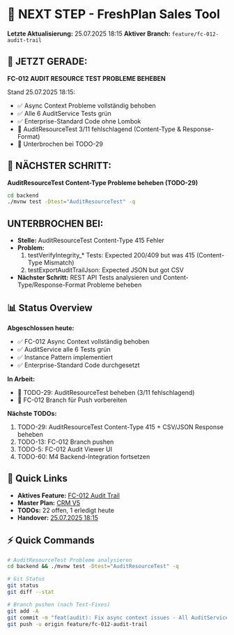 # 🎯 NEXT STEP - FreshPlan Sales Tool

**Letzte Aktualisierung:** 25.07.2025 18:15
**Aktiver Branch:** `feature/fc-012-audit-trail`

## 🎯 JETZT GERADE:

**FC-012 AUDIT RESOURCE TEST PROBLEME BEHEBEN**

Stand 25.07.2025 18:15:
- ✅ Async Context Probleme vollständig behoben
- ✅ Alle 6 AuditService Tests grün
- ✅ Enterprise-Standard Code ohne Lombok
- 🔄 AuditResourceTest 3/11 fehlschlagend (Content-Type & Response-Format)
- 🚨 Unterbrochen bei TODO-29

## 🚀 NÄCHSTER SCHRITT:

**AuditResourceTest Content-Type Probleme beheben (TODO-29)**
```bash
cd backend
./mvnw test -Dtest="AuditResourceTest" -q
```

## UNTERBROCHEN BEI:
- **Stelle:** AuditResourceTest Content-Type 415 Fehler
- **Problem:** 
  1. testVerifyIntegrity_* Tests: Expected 200/409 but was 415 (Content-Type Mismatch)
  2. testExportAuditTrailJson: Expected JSON but got CSV
- **Nächster Schritt:** REST API Tests analysieren und Content-Type/Response-Format Probleme beheben

## 📊 Status Overview

**Abgeschlossen heute:**
- ✅ FC-012 Async Context vollständig behoben
- ✅ AuditService alle 6 Tests grün
- ✅ Instance<HttpServerRequest> Pattern implementiert
- ✅ Enterprise-Standard Code durchgesetzt

**In Arbeit:**
- 🔄 TODO-29: AuditResourceTest beheben (3/11 fehlschlagend)
- 🔄 FC-012 Branch für Push vorbereiten

**Nächste TODOs:**
1. TODO-29: AuditResourceTest Content-Type 415 + CSV/JSON Response beheben
2. TODO-13: FC-012 Branch pushen
3. TODO-5: FC-012 Audit Viewer UI
4. TODO-60: M4 Backend-Integration fortsetzen

## 🔗 Quick Links

- **Aktives Feature:** [FC-012 Audit Trail](/docs/features/2025-07-24_TECH_CONCEPT_FC-012-audit-trail-system.md)
- **Master Plan:** [CRM V5](/docs/CRM_COMPLETE_MASTER_PLAN_V5.md)
- **TODOs:** 22 offen, 1 erledigt heute
- **Handover:** [25.07.2025 18:15](/docs/claude-work/daily-work/2025-07-25/2025-07-25_HANDOVER_18-15.md)

## ⚡ Quick Commands

```bash
# AuditResourceTest Probleme analysieren
cd backend && ./mvnw test -Dtest="AuditResourceTest" -q

# Git Status
git status
git diff --stat

# Branch pushen (nach Test-Fixes)
git add -A
git commit -m "feat(audit): Fix async context issues - All AuditService tests green"
git push -u origin feature/fc-012-audit-trail
```